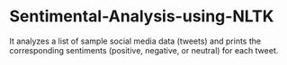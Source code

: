 # Sentimental-Analysis-using-NLTK

It analyzes a list of sample social media data (tweets) and prints the corresponding sentiments (positive, negative, or neutral) for each tweet.
